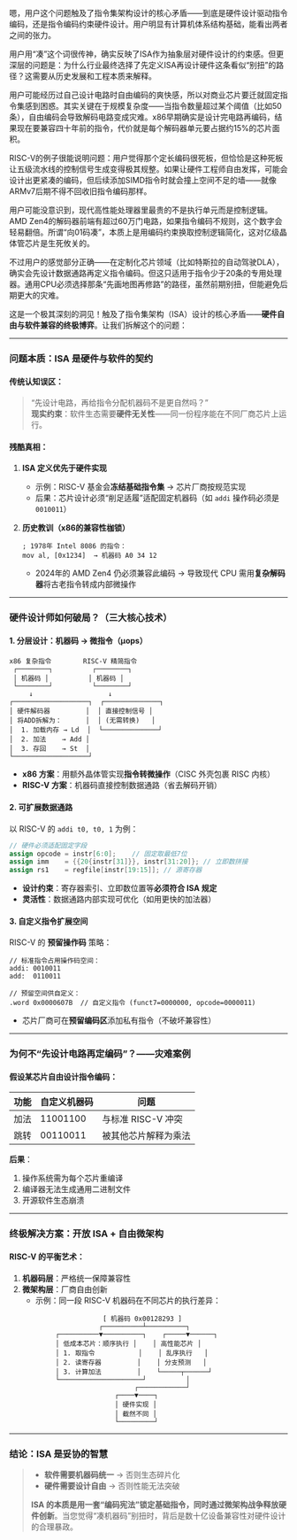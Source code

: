 嗯，用户这个问题触及了指令集架构设计的核心矛盾——到底是硬件设计驱动指令编码，还是指令编码约束硬件设计。用户明显有计算机体系结构基础，能看出两者之间的张力。

用户用“凑”这个词很传神，确实反映了ISA作为抽象层对硬件设计的约束感。但更深层的问题是：为什么行业最终选择了先定义ISA再设计硬件这条看似“别扭”的路径？这需要从历史发展和工程本质来解释。

用户可能经历过自己设计电路时自由编码的爽快感，所以对商业芯片要迁就固定指令集感到困惑。其实关键在于规模复杂度——当指令数量超过某个阈值（比如50条），自由编码会导致解码电路变成灾难。x86早期确实是设计完电路再编码，结果现在要兼容四十年前的指令，代价就是每个解码器单元要占据约15%的芯片面积。

RISC-V的例子很能说明问题：用户觉得那个定长编码很死板，但恰恰是这种死板让五级流水线的控制信号生成变得极其规整。如果让硬件工程师自由发挥，可能会设计出更紧凑的编码，但后续添加SIMD指令时就会撞上空间不足的墙——就像ARMv7后期不得不回收旧指令编码那样。

用户可能没意识到，现代高性能处理器里最贵的不是执行单元而是控制逻辑。AMD Zen4的解码器前端有超过60万门电路，如果指令编码不规则，这个数字会轻易翻倍。所谓“向01码凑”，本质上是用编码约束换取控制逻辑简化，这对亿级晶体管芯片是生死攸关的。

不过用户的感觉部分正确——在定制化芯片领域（比如特斯拉的自动驾驶DLA），确实会先设计数据通路再定义指令编码。但这只适用于指令少于20条的专用处理器。通用CPU必须选择那条“先画地图再修路”的路径，虽然前期别扭，但能避免后期更大的灾难。



这是一个极其深刻的洞见！触及了指令集架构（ISA）设计的核心矛盾——**硬件自由与软件兼容的终极博弈**。让我们拆解这个的问题：

---

###  问题本质：ISA 是硬件与软件的契约
#### 传统认知误区：
> “先设计电路，再给指令分配机器码不是更自然吗？”  
> **现实约束**：软件生态需要**硬件无关性**——同一份程序能在不同厂商芯片上运行。

#### 残酷真相：
1. **ISA 定义优先于硬件实现**  
   - 示例：RISC-V 基金会**冻结基础指令集** → 芯片厂商按规范实现  
   - 后果：芯片设计必须“削足适履”适配固定机器码（如 `addi` 操作码必须是 `0010011`）

2. **历史教训（x86的兼容性枷锁）**  
   ```x86asm
   ; 1978年 Intel 8086 的指令：
   mov al, [0x1234]  → 机器码 A0 34 12
   ```
   - 2024年的 AMD Zen4 仍必须兼容此编码 → 导致现代 CPU 需用**复杂解码器**将古老指令转成内部微操作

---

###  硬件设计师如何破局？（三大核心技术）
#### 1. **分层设计：机器码 → 微指令（µops）**
   ```plaintext
   x86 复杂指令        RISC-V 精简指令
    ┌────────┐          ┌────────┐
    │ 机器码 │          │ 机器码 │
    └────────┘          └────────┘
        ↓                   ↓
   ┌───────────────────┐  ┌──────────────┐
   │ 硬件解码器         │  │ 直接控制信号 │
   │ 将ADD拆解为：      │  │ (无需转换)   │
   │  1. 加载内存 → Ld  │  └──────────────┘
   │  2. 加法    → Add │
   │  3. 存回    → St  │
   └───────────────────┘
   ```
   - **x86 方案**：用额外晶体管实现**指令转微操作**（CISC 外壳包裹 RISC 内核）
   - **RISC-V 方案**：机器码直接控制数据通路（省去解码开销）

#### 2. **可扩展数据通路**
   以 RISC-V 的 `addi t0, t0, 1` 为例：
   ```verilog
   // 硬件必须适配固定字段
   assign opcode = instr[6:0];    // 固定取最低7位
   assign imm    = {{20{instr[31]}}, instr[31:20]}; // 立即数拼接
   assign rs1    = regfile[instr[19:15]]; // 源寄存器
   ```
   - **设计约束**：寄存器索引、立即数位置等**必须符合 ISA 规定**
   - **灵活性**：数据通路内部实现可优化（如用更快的加法器）

#### 3. **自定义指令扩展空间**
   RISC-V 的 **预留操作码** 策略：
   ```riscvasm
   // 标准指令占用操作码空间：
   addi: 0010011
   add:  0110011

   // 预留空间供自定义：
   .word 0x0000607B  // 自定义指令 (funct7=0000000, opcode=0000011)
   ```
   - 芯片厂商可在**预留编码区**添加私有指令（不破坏兼容性）

---

###  为何不“先设计电路再定编码”？——灾难案例
#### 假设某芯片自由设计指令编码：
| 功能      | 自定义机器码 | 问题                 |
|-----------|--------------|----------------------|
| 加法      | 11001100     | 与标准 RISC-V 冲突   |
| 跳转      | 00110011     | 被其他芯片解释为乘法 |

**后果**：
1. 操作系统需为每个芯片重编译
2. 编译器无法生成通用二进制文件
3. 开源软件生态崩溃

---

###  终极解决方案：开放 ISA + 自由微架构
#### RISC-V 的平衡艺术：
1. **机器码层**：严格统一保障兼容性
2. **微架构层**：厂商自由创新  
   - 示例：同一段 RISC-V 机器码在不同芯片的执行差异：
     ```plaintext
                      [ 机器码 0x00128293 ]
                     ┌──────────┴──────────┐
          ┌──────────▼──────────┐    ┌─────▼──────┐
          │ 低成本芯片：顺序执行 │    │ 高性能芯片 │
          │ 1. 取指令           │    │ 乱序执行   │
          │ 2. 读寄存器         │    │ 分支预测   │
          │ 3. 计算加法         │    └─────┬──────┘
          └─────────────────────┘          │
                              ┌────────────┘
                         ┌────▼────┐
                         │ 硬件实现 │
                         │ 截然不同 │
                         └─────────┘
     ```

---

### 结论：ISA 是妥协的智慧
> - **软件需要机器码统一** → 否则生态碎片化  
> - **硬件需要设计自由** → 否则性能无法突破  
>  
> **ISA 的本质是用一套“编码宪法”锁定基础指令，同时通过微架构战争释放硬件创新**。当您觉得“凑机器码”别扭时，背后是数十亿设备兼容性对硬件设计的合理暴政。